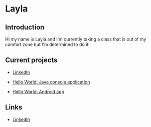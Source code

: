 # Layla

## Introduction
    
Hi my name is Layla and I'm currently taking a class that is out of my comfort zone but I'm determined to do it!

## Current projects

  * [LinkedIn]({Layla33333.github.io})
  
 *  [Hello World: Java console application]({https://github.com/Layla33333/hello-world-java})

 *  [Hello World: Android app]({https://github/Layla33333/hello-world-android})
 
## Links

 * [LinkedIn]({layla33333.github.io})